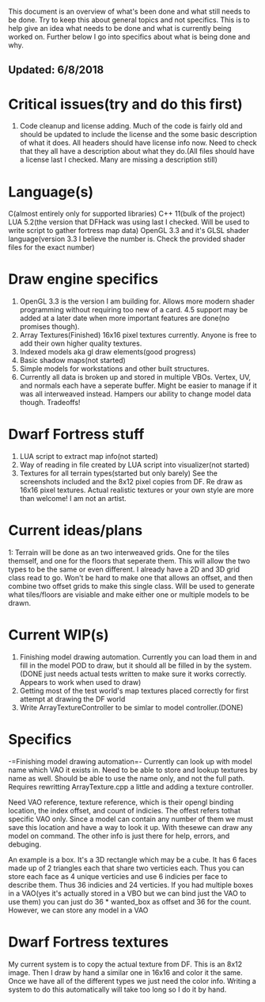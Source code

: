 This document is an overview of what's been done and what still needs to be done. Try to keep this about general topics and not specifics.
This is to help give an idea what needs to be done and what is currently being worked on. Further below I go into specifics about what is being done and why.

## Updated: 6/8/2018

# Critical issues(try and do this first)
1. Code cleanup and license adding. Much of the code is fairly old and should be updated to include the license and the some basic description of what it does.
All headers should have license info now. Need to check that they all have a description about what they do.(All files should have a license last I checked. Many are missing a description still)

# Language(s)
C(almost entirely only for supported libraries)
C++ 11(bulk of the project)
LUA 5.2(the version that DFHack was using last I checked. Will be used to write script to gather fortress map data)
OpenGL 3.3 and it's GLSL shader language(version 3.3 I believe the number is. Check the provided shader files for the exact number)

# Draw engine specifics
1. OpenGL 3.3 is the version I am building for. Allows more modern shader programming without requiring too new of a card. 4.5 support may be added at a later date when more important features are done(no promises though).
2. Array Textures(Finished) 16x16 pixel textures currently. Anyone is free to add their own higher quality textures.
3. Indexed models aka gl draw elements(good progress)
4. Basic shadow maps(not started)
5. Simple models for workstations and other built structures.
6. Currently all data is broken up and stored in multiple VBOs. Vertex, UV, and normals each have a seperate buffer. Might be easier to manage if it was all interweaved instead. Hampers our ability to change model data though. Tradeoffs!

# Dwarf Fortress stuff
1. LUA script to extract map info(not started)
2. Way of reading in file created by LUA script into visualizer(not started)
3. Textures for all terrain types(started but only barely) See the screenshots included and the 8x12 pixel copies from DF. Re draw as 16x16 pixel textures. Actual realistic textures or your own style are more than welcome! I am not an artist.

# Current ideas/plans
1: Terrain will be done as an two interweaved grids. One for the tiles themself, and one for the floors that seperate them. 
This will allow the two types to be the same or even different. I already have a 2D and 3D grid class read to go. Won't be hard to make
one that allows an offset, and then combine two offset grids to make this single class. Will be used to generate what tiles/floors are 
visiable and make either one or multiple models to be drawn. 

# Current WIP(s)
1. Finishing model drawing automation. Currently you can load them in and fill in the model POD to draw, but it should all be filled in
by the system.(DONE just needs actual tests written to make sure it works correctly. Appears to work when used to draw)
2. Getting most of the test world's map textures placed correctly for first attempt at drawing the DF world
3. Write ArrayTextureController to be simlar to model controller.(DONE)


# Specifics
-=Finishing model drawing automation=-
Currently can look up with model name which VAO it exists in. Need to be able to store and lookup textures by name as well. Should be able
to use the name only, and not the full path. Requires rewritting ArrayTexture.cpp a little and adding a texture controller.

Need VAO reference, texture reference, which is their opengl binding location, the index offset, and count of indicies. 
The offest refers tothat specific VAO only. Since a model can contain any number of them we must save this location and have a way to 
look it up. With thesewe can draw any model on command. The other info is just there for help, errors, and debuging.

An example is a box. It's a 3D rectangle which may be a cube. It has 6 faces made up of 2 triangles each that share two verticies each.
Thus you can store each face as 4 unique verticies and use 6 indicies per face to describe them. Thus 36 indicies and 24 verticies.
If you had multiple boxes in a VAO(yes it's actually stored in a VBO but we can bind just the VAO to use them) 
you can just do 36 * wanted_box as offset and 36 for the count. However, we can store any model in a VAO

# Dwarf Fortress textures
My current system is to copy the actual texture from DF. This is an 8x12 image. Then I draw by hand a similar one in 16x16 and color it the same.
Once we have all of the different types we just need the color info. Writing a system to do this automatically will take too long so I do it by hand.
